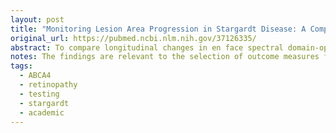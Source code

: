 ```yaml
---
layout: post
title: "Monitoring Lesion Area Progression in Stargardt Disease: A Comparison of En Face Optical Coherence Tomography and Fundus Autofluorescence"
original_url: https://pubmed.ncbi.nlm.nih.gov/37126335/
abstract: To compare longitudinal changes in en face spectral domain-optical coherence tomography (SD-OCT) measurements of ellipsoid zone (EZ) and retinal pigment epithelium (RPE) loss to changes in the hypoautofluorescent and hyperautofluorescent (AF) areas detected with short-wavelength (SW)-AF in ABCA4-associated retinopathy.
notes: The findings are relevant to the selection of outcome measures for monitoring ABCA4-associated retinopathy.
tags:
  - ABCA4
  - retinopathy
  - testing
  - stargardt
  - academic
---
```

